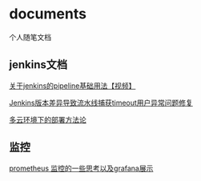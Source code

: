 # documents
个人随笔文档

## jenkins文档
[关于jenkins的pipeline基础用法【视频】](https://www.bilibili.com/video/BV14m4y1276M)

[Jenkins版本差异导致流水线捕获timeout用户异常问题修复](https://mp.weixin.qq.com/s/VQDiIghz4kOL2JOxjhvFNQ)

[多云环境下的部署方法论](https://mp.weixin.qq.com/s/M6alO7wBl7wArv05H3E-Iw)


## 监控

[prometheus 监控的一些思考以及grafana展示](https://note.youdao.com/s/VpnBNiDw)



